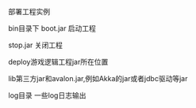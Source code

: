 部署工程实例

bin目录下
 boot.jar 启动工程
				
 stop.jar 关闭工程

deploy游戏逻辑工程jar所在位置

lib第三方jar和avalon.jar,例如Akka的jar或者jdbc驱动等jar

log目录 一些log日志输出